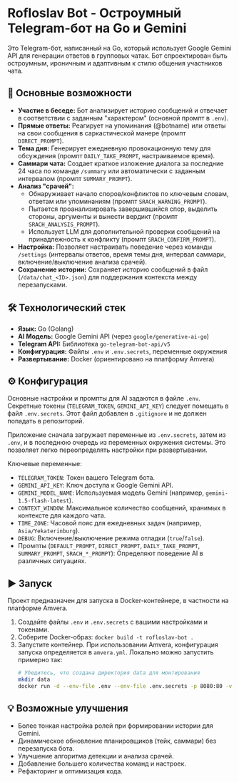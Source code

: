# Rofloslav Bot - Остроумный Telegram-бот на Go и Gemini

Это Telegram-бот, написанный на Go, который использует Google Gemini API для генерации ответов в групповых чатах. Бот спроектирован быть остроумным, ироничным и адаптивным к стилю общения участников чата.

## 🚀 Основные возможности

*   **Участие в беседе:** Бот анализирует историю сообщений и отвечает в соответствии с заданным "характером" (основной промпт в `.env`).
*   **Прямые ответы:** Реагирует на упоминания (@botname) или ответы на свои сообщения в саркастической манере (промпт `DIRECT_PROMPT`).
*   **Тема дня:** Генерирует ежедневную провокационную тему для обсуждения (промпт `DAILY_TAKE_PROMPT`, настраиваемое время).
*   **Саммари чата:** Создает краткое изложение диалога за последние 24 часа по команде `/summary` или автоматически с заданным интервалом (промпт `SUMMARY_PROMPT`).
*   **Анализ "срачей":**
    *   Обнаруживает начало споров/конфликтов по ключевым словам, ответам или упоминаниям (промпт `SRACH_WARNING_PROMPT`).
    *   Пытается проанализировать завершившийся спор, выделить стороны, аргументы и вынести вердикт (промпт `SRACH_ANALYSIS_PROMPT`).
    *   Использует LLM для дополнительной проверки сообщений на принадлежность к конфликту (промпт `SRACH_CONFIRM_PROMPT`).
*   **Настройка:** Позволяет настраивать поведение через команды `/settings` (интервалы ответов, время темы дня, интервал саммари, включение/выключение анализа срачей).
*   **Сохранение истории:** Сохраняет историю сообщений в файл (`/data/chat_<ID>.json`) для поддержания контекста между перезапусками.

## 🛠 Технологический стек

*   **Язык:** Go (Golang)
*   **AI Модель:** Google Gemini API (через `google/generative-ai-go`)
*   **Telegram API:** Библиотека `go-telegram-bot-api/v5`
*   **Конфигурация:** Файлы `.env` и `.env.secrets`, переменные окружения
*   **Развертывание:** Docker (ориентировано на платформу Amvera)

## ⚙️ Конфигурация

Основные настройки и промпты для AI задаются в файле `.env`.
Секретные токены (`TELEGRAM_TOKEN`, `GEMINI_API_KEY`) следует помещать в файл `.env.secrets`. Этот файл добавлен в `.gitignore` и не должен попадать в репозиторий.

Приложение сначала загружает переменные из `.env.secrets`, затем из `.env`, и в последнюю очередь из переменных окружения системы. Это позволяет легко переопределять настройки при развертывании.

Ключевые переменные:

*   `TELEGRAM_TOKEN`: Токен вашего Telegram бота.
*   `GEMINI_API_KEY`: Ключ доступа к Google Gemini API.
*   `GEMINI_MODEL_NAME`: Используемая модель Gemini (например, `gemini-1.5-flash-latest`).
*   `CONTEXT_WINDOW`: Максимальное количество сообщений, хранимых в контексте для каждого чата.
*   `TIME_ZONE`: Часовой пояс для ежедневных задач (например, `Asia/Yekaterinburg`).
*   `DEBUG`: Включение/выключение режима отладки (`true`/`false`).
*   Промпты (`DEFAULT_PROMPT`, `DIRECT_PROMPT`, `DAILY_TAKE_PROMPT`, `SUMMARY_PROMPT`, `SRACH_*_PROMPT`): Определяют поведение AI в различных ситуациях.

## ▶️ Запуск

Проект предназначен для запуска в Docker-контейнере, в частности на платформе Amvera.

1.  Создайте файлы `.env` и `.env.secrets` с вашими настройками и токенами.
2.  Соберите Docker-образ: `docker build -t rofloslav-bot .`
3.  Запустите контейнер. При использовании Amvera, конфигурация запуска определяется в `amvera.yml`. Локально можно запустить примерно так:
    ```bash
    # Убедитесь, что создана директория data для монтирования
    mkdir data
    docker run -d --env-file .env --env-file .env.secrets -p 8080:80 -v ./data:/data --name rofloslav rofloslav-bot
    ```

## 💡 Возможные улучшения

*   Более тонкая настройка ролей при формировании истории для Gemini.
*   Динамическое обновление планировщиков (тейк, саммари) без перезапуска бота.
*   Улучшение алгоритма детекции и анализа срачей.
*   Добавление большего количества команд и настроек.
*   Рефакторинг и оптимизация кода.
